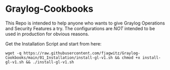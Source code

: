 # Graylog-Cookbooks

This Repo is intended to help anyone who wants to give Graylog Operations and Security Features a try. The configurations are _NOT_ intended to be used in production for obvious reasons.

Get the Installation Script and start from here:

```wget -q https://raw.githubusercontent.com/fjagwitz/Graylog-Cookbooks/main/01_Installation/install-gl-v1.sh && chmod +x install-gl-v1.sh && ./install-gl-v1.sh```
